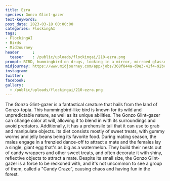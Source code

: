 ```yaml
---
title: Ezra
species: Gonzo Glint-gazer
text-keywords: 
post_date: 2023-03-18 00:00:00
categories: FlockingAI
tags:
- FlockingAI
- Birds
- MidJourney 
header      :
  teaser    : /public/uploads/flockingai/210-ezra.png
prompt: BIRD, hummingbird on drugs, looking in a mirror, mirroed glasses, exaggerate, transmetropolitan, transhumanist, gonzo
midjourney: https://www.midjourney.com/app/jobs/368f844a-d0e3-41f4-92bc-b51495113721
instagram: 
twitter: 
facebook: 
gallery: 
  - /public/uploads/flockingai/210-ezra.png
---
```


The Gonzo Glint-gazer is a fantastical creature that hails from the land of Gonzo-topia. This hummingbird-like bird is known for its wild and unpredictable nature, as well as its unique abilities. The Gonzo Glint-gazer can change color at will, allowing it to blend in with its surroundings and avoid predators. Additionally, it has a prehensile tail that it can use to grab and manipulate objects. Its diet consists mostly of sweet treats, with gummy worms and jelly beans being its favorite food. During mating season, the males engage in a frenzied dance-off to attract a mate and the females lay a single, giant egg that's as big as a watermelon. They build their nests out of candy wrappers and other sweet treats, and often decorate it with shiny, reflective objects to attract a mate. Despite its small size, the Gonzo Glint-gazer is a force to be reckoned with, and it's not uncommon to see a group of them, called a "Candy Craze", causing chaos and having fun in the forest.
